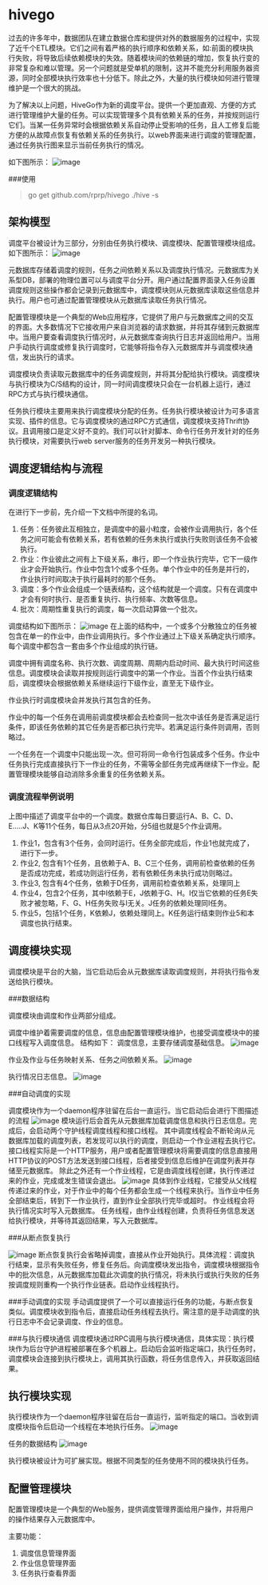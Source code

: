 hivego
======

过去的许多年中，数据团队在建立数据仓库和提供对外的数据服务的过程中，实现了近千个ETL模块。它们之间有着严格的执行顺序和依赖关系，如:前面的模块执行失败，将导致后续依赖模块的失效。随着模块间的依赖链的增加，恢复执行变的非常复杂和难以管理。另一个问题就是受单机的限制，这并不能充分利用服务器资源，同时全部模块执行效率也十分低下。除此之外，大量的执行模块如何进行管理维护是一个很大的挑战。

为了解决以上问题，HiveGo作为新的调度平台。提供一个更加直观、方便的方式进行管理维护大量的任务。可以实现管理多个具有依赖关系的任务，并按规则运行它们。当某一任务异常时会根据依赖关系自动停止受影响的任务，且人工修复后能方便的从故障点恢复有依赖关系的任务执行。以web界面来进行调度的管理配置，通过任务执行图来显示当前任务执行的情况。

如下图所示：
![image](doc/images/schedule.jpg)

###使用 
>go get github.com/rprp/hivego
>./hive -s

## 架构模型

调度平台被设计为三部分，分别由任务执行模块、调度模块、配置管理模块组成。
如下图所示：
![image](doc/images/scd_arch1.jpg)

元数据库存储着调度的规则，任务之间依赖关系以及调度执行情况。元数据库为关系型DB，部署的物理位置可以与调度平台分开。用户通过配置界面录入任务设置调度规则这些操作都会记录到元数据库中，调度模块则从元数据库读取这些信息并执行。用户也可通过配置管理模块从元数据库读取任务执行情况。

配置管理模块是一个典型的Web应用程序，它提供了用户与元数据库之间的交互的界面。大多数情况下它接收用户来自浏览器的请求数据，并将其存储到元数据库中。当用户要查看调度执行情况时，从元数据库查询执行日志并返回给用户。当用户手动执行调度或修复执行调度时，它能够将指令存入元数据库并与调度模块通信，发出执行的请求。

调度模块负责读取元数据库中的任务调度规则，并将其分配给执行模块。调度模块与执行模块为C/S结构的设计，同一时间调度模块只会在一台机器上运行，通过RPC方式与执行模块通信。

任务执行模块主要用来执行调度模块分配的任务。任务执行模块被设计为可多语言实现、插件的信息。它与调度模块的通过RPC方式通信，调度模块支持Thrift协议。且调用接口是定义好不变的。我们可以针对脚本、命令行任务开发针对的任务执行模块，对需要执行web server服务的任务开发另一种执行模块。

## 调度逻辑结构与流程

### 调度逻辑结构

在进行下一步前，先介绍一下文档中所提的名词。
1. 任务：任务彼此互相独立，是调度中的最小粒度，会被作业调用执行，各个任务之间可能会有依赖关系，若有依赖的任务未执行或执行失败则该任务不会被执行。
2. 作业：作业彼此之间有上下级关系，串行，即一个作业执行完毕，它下一级作业才会开始执行。作业中包含1个或多个任务。单个作业中的任务是并行的，作业执行时间取决于执行最耗时的那个任务。
3. 调度：多个作业会组成一个链表结构，这个结构就是一个调度。只有在调度中才会有何时执行、是否重复执行、执行频率、次数等信息。
4. 批次：周期性重复执行的调度，每一次启动算做一个批次。

调度结构如下图所示：
![image](doc/images/scd_arch2.jpg)
在上面的结构中，一个或多个分散独立的任务被包含在单一的作业中，由作业调用执行。多个作业通过上下级关系确定执行顺序。每个调度中都包含一套由多个作业组成的执行链。

调度中拥有调度名称、执行次数、调度周期、周期内启动时间、最大执行时间这些信息。调度模块会读取并按规则运行调度中的第一个作业。当首个作业执行结束后，调度模块会根据依赖关系继续运行下级作业，直至无下级作业。

作业执行时调度模块会并发执行其包含的任务。

作业中的每一个任务在调用前调度模块都会去检查同一批次中该任务是否满足运行条件，即该任务依赖的其它任务是否都已执行完毕。若满足运行条件则调用，否则略过。

一个任务在一个调度中只能出现一次。但可将同一命令行包装成多个任务。作业中任务执行完成直接执行下一作业的任务，不需等全部任务完成再继续下一作业。配置管理模块能够自动消除多余重复的任务依赖关系。

### 调度流程举例说明

上图中描述了调度平台中的一个调度。数据仓库每日要运行A、B、C、D、E.....J、K等11个任务，每日从3点20开始，分5组也就是5个作业调用。
1. 作业1，包含有3个任务，会同时运行。任务全部完成后，作业1也就完成了，进行下一步。
2. 作业2, 包含有1个任务，且依赖于A、B、C三个任务，调用前检查依赖的任务是否成功完成，若成功则运行任务，若有依赖任务未执行成功则略过。
3. 作业3, 包含有4个任务，依赖于D任务，调用前检查依赖关系，处理同上
4. 作业4，包含2个任务，其中I依赖于E，J依赖于G、H。I仅当它依赖的任务E失败才被忽略，F、G、H任务失败与I无关。J任务的依赖处理同I任务。
5. 作业5，包括1个任务，K依赖J，依赖处理同上。K任务运行结束则作业5和本调度也执行结束。

## 调度模块实现

调度模块是平台的大脑，当它启动后会从元数据库读取调度规则，并将执行指令发送给执行模块。

###数据结构

调度模块由调度和作业两部分组成。

调度中维护着需要调度的信息，信息由配置管理模块维护，也接受调度模块中的接口线程写入调度信息。
结构如下：
调度信息，主要存储调度基础信息。
![image](doc/images/scd_table.jpg)

作业及作业与任务映射关系、任务之间依赖关系。
![image](doc/images/scd_job_table.jpg)

执行情况日志信息。
![image](doc/images/scd_log.jpg)

###自动调度的实现

调度模块作为一个daemon程序驻留在后台一直运行。当它启动后会进行下图描述的流程
![image](doc/images/scd_ipm.jpg)
模块运行后会首先从元数据库加载调度信息和执行日志信息。完成后，会启动两个守护线程调度线程和接口线程。
其中调度线程会不断轮询从元数据库加载的调度列表，若发现可以执行的调度，则启动一个作业进程去执行它。
接口线程实际是一个HTTP服务，用户或者配置管理模块将需要调度的信息直接用HTTP协议的POST方法发送到接口线程，后者接受到信息后维护在调度列表并存储至元数据库。
除此之外还有一个作业线程，它是由调度线程创建，执行传递过来的作业，完成或发生错误会退出。
![image](doc/images/scd_job_ipm.jpg)
具体到作业线程，它接受从父线程传递过来的作业，对于作业中的每个任务都会生成一个线程来执行。当作业中任务全部结束后，转到下一作业执行，直到作业全部执行完毕或超时。
作业线程会将执行情况实时写入元数据库。
任务线程，由作业线程创建，负责将任务信息发送给执行模块，并等待其返回结果，写入元数据库。

###从断点恢复执行

![image](doc/images/scd_re.jpg)
断点恢复执行会省略掉调度，直接从作业开始执行。具体流程：调度执行结束，显示有失败任务，修复任务后。向调度模块发出指令，调度模块根据指令中的批次信息，从元数据库加载此次调度的执行情况，将未执行或执行失败的任务按调度规则重构一个执行作业链表。启动作业线程执行。

###手动调度的实现
手动调度提供了一个可以直接运行任务的功能，与断点恢复类似。调度模块收到指令后，直接启动任务线程去执行。需注意的是手动调度的执行日志中不会记录调度、作业的信息。

###与执行模块通信
调度模块通过RPC调用与执行模块通信，具体实现：执行模块作为后台守护进程被部署在多个机器上。启动后会监听指定端口，执行任务时，调度模块会连接到执行模块上，调用其执行函数，将任务信息传入，并获取返回结果。

## 执行模块实现
执行模块作为一个daemon程序驻留在后台一直运行，监听指定的端口。当收到调度模块指令后启动一个线程在本地执行任务。
![image](doc/images/scd_task.jpg)

任务的数据结构
![image](doc/images/scd_task_table.jpg)

执行模块被设计为可扩展实现。根据不同类型的任务使用不同的模块执行任务。

## 配置管理模块
配置管理模块是一个典型的Web服务，提供调度管理界面给用户操作，并将用户的操作结果存入元数据库中。

主要功能：
1. 调度信息管理界面
2. 作业信息管理界面
3. 任务执行查看界面

